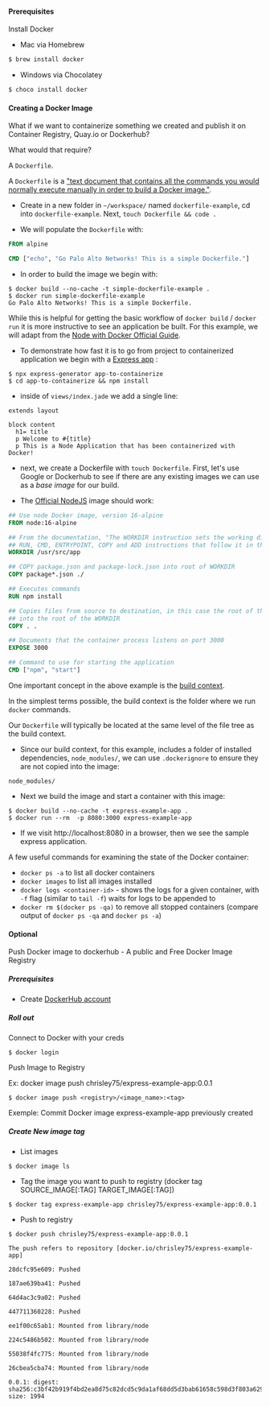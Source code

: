 #### Prerequisites

Install Docker 

- Mac via Homebrew

```dockerfile
$ brew install docker
```

- Windows via Chocolatey

```dockerfile
$ choco install docker 
```



#### Creating a Docker Image

What if we want to containerize something we created and publish it on Container Registry,  Quay.io or Dockerhub? 

What would that require? 

A `Dockerfile`.

A `Dockerfile` is a ["text document that contains all the commands you would normally execute manually in order to build a Docker image."](https://docs.docker.com/glossary/). 

- Create in a new folder in `~/workspace/` named `dockerfile-example`, cd into `dockerfile-example`. Next, `touch Dockerfile && code .`

- We will populate the `Dockerfile` with:

```dockerfile
FROM alpine

CMD ["echo", "Go Palo Alto Networks! This is a simple Dockerfile."]
```

- In order to build the image we begin with:

```shell
$ docker build --no-cache -t simple-dockerfile-example .
$ docker run simple-dockerfile-example
Go Palo Alto Networks! This is a simple Dockerfile.
```

While this is helpful for getting the basic workflow of `docker build` / `docker run` it is more instructive to see an application be built. For this example, we will adapt from the [Node with Docker Official Guide](https://nodejs.org/en/docs/guides/nodejs-docker-webapp/).

- To demonstrate how fast it is to go from project to containerized application we begin with a [Express app](https://expressjs.com/en/starter/generator.html) :

```shell
$ npx express-generator app-to-containerize
$ cd app-to-containerize && npm install
```

- inside of `views/index.jade` we add a single line:

```
extends layout

block content
  h1= title
  p Welcome to #{title}
  p This is a Node Application that has been containerized with Docker!
```

- next, we create a Dockerfile with `touch Dockerfile`. First, let's use Google or Dockerhub to see if there are any existing images we can use as a _base image_ for our build.

- The [Official NodeJS](https://hub.docker.com/_/node) image should work:

```dockerfile
## Use node Docker image, version 16-alpine
FROM node:16-alpine

## From the documentation, "The WORKDIR instruction sets the working directory (folder) for any
## RUN, CMD, ENTRYPOINT, COPY and ADD instructions that follow it in the Dockerfile"
WORKDIR /usr/src/app

## COPY package.json and package-lock.json into root of WORKDIR
COPY package*.json ./

## Executes commands
RUN npm install

## Copies files from source to destination, in this case the root of the build context
## into the root of the WORKDIR
COPY . .

## Documents that the container process listens on port 3000
EXPOSE 3000

## Command to use for starting the application
CMD ["npm", "start"]
```

One important concept in the above example is the [build context](https://docs.docker.com/develop/develop-images/dockerfile_best-practices/#understand-build-context). 

In the simplest terms possible, the build context is the folder where we run `docker` commands. 

Our `Dockerfile` will typically be located at the same level of the file tree as the build context.

- Since our build context, for this example, includes a folder of installed dependencies, `node_modules/`, we can use `.dockerignore` to ensure they are not copied into the image:

```docker
node_modules/
```

- Next we build the image and start a container with this image:

```shell
$ docker build --no-cache -t express-example-app .
$ docker run --rm  -p 8080:3000 express-example-app
```

- If we visit http://localhost:8080 in a browser, then we see the sample express application.

A few useful commands for examining the state of the Docker container:

- `docker ps -a` to list all docker containers
- `docker images` to list all images installed
- `docker logs <container-id>` - shows the logs for a given container, with `-f` flag (similar to `tail -f`) waits for logs to be appended to
- `docker rm $(docker ps -qa)` to remove all stopped containers (compare output of `docker ps -qa` and `docker ps -a`)



#### Optional

Push Docker image to dockerhub - A public and Free Docker Image Registry

##### Prerequisites

- Create [DockerHub account](https://hub.docker.com/)



##### Roll out

Connect to Docker with your creds

```shell
$ docker login
```

Push Image to Registry

Ex: docker image push chrisley75/express-example-app:0.0.1

```shell
$ docker image push <registry>/<image_name>:<tag>
```



Exemple: Commit Docker image express-example-app previously created

##### Create New image tag

- List images

```shell
$ docker image ls
```

- Tag the image you want to push to registry (docker tag SOURCE_IMAGE[:TAG] TARGET_IMAGE[:TAG])

```shell
$ docker tag express-example-app chrisley75/express-example-app:0.0.1
```

- Push to registry

```shell
$ docker push chrisley75/express-example-app:0.0.1

The push refers to repository [docker.io/chrisley75/express-example-app]

28dcfc95e609: Pushed 

187ae639ba41: Pushed 

64d4ac3c9a02: Pushed 

447711360228: Pushed 

ee1f00c65ab1: Mounted from library/node 

224c5486b502: Mounted from library/node 

55038f4fc775: Mounted from library/node 

26cbea5cba74: Mounted from library/node 

0.0.1: digest: sha256:c3bf42b919f4bd2ea8d75c82dcd5c9da1af68dd5d3bab61658c598d3f803a629 size: 1994
```
